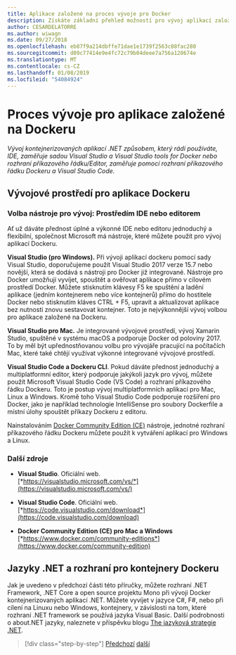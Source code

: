 ```yaml
---
title: Aplikace založené na proces vývoje pro Docker
description: Získáte základní přehled možností pro vývoj aplikací založených na Dockeru. Díky volbě Visual Studio pro Windows, Visual Studio pro Mac nebo Visual Studio Code pro podporu více platforem (Windows, Mac a Linux).
author: CESARDELATORRE
ms.author: wiwagn
ms.date: 09/27/2018
ms.openlocfilehash: eb87f9a214dbffe71dae1e1739f2563c08fac280
ms.sourcegitcommit: d09c77414e9e4fc72c79b04deee7a756a120674e
ms.translationtype: MT
ms.contentlocale: cs-CZ
ms.lasthandoff: 01/08/2019
ms.locfileid: "54084924"
---
```

# <a name="development-process-for-docker-based-applications"></a>Proces vývoje pro aplikace založené na Dockeru

*Vývoj kontejnerizovaných aplikací .NET způsobem, který rádi používáte, IDE, zaměřuje sadou Visual Studio a Visual Studio tools for Docker nebo rozhraní příkazového řádku/Editor, zaměřuje pomocí rozhraní příkazového řádku Dockeru a Visual Studio Code.*

## <a name="development-environment-for-docker-apps"></a>Vývojové prostředí pro aplikace Dockeru

### <a name="development-tool-choices-ide-or-editor"></a>Volba nástroje pro vývoj: Prostředím IDE nebo editorem

Ať už dáváte přednost úplné a výkonné IDE nebo editoru jednoduchý a flexibilní, společnost Microsoft má nástroje, které můžete použít pro vývoj aplikací Dockeru.

**Visual Studio (pro Windows).** Při vývoji aplikací dockeru pomocí sady Visual Studio, doporučujeme použít Visual Studio 2017 verze 15.7 nebo novější, která se dodává s nástroji pro Docker již integrované. Nástroje pro Docker umožňují vyvíjet, spouštět a ověřovat aplikace přímo v cílovém prostředí Docker. Můžete stisknutím klávesy F5 ke spuštění a ladění aplikace (jedním kontejnerem nebo více kontejnerů) přímo do hostitele Docker nebo stisknutím kláves CTRL + F5, upravit a aktualizovat aplikace bez nutnosti znovu sestavovat kontejner. Toto je nejvýkonnější vývoj volbou pro aplikace založené na Dockeru.

**Visual Studio pro Mac.** Je integrované vývojové prostředí, vývoj Xamarin Studio, spuštěné v systému macOS a podporuje Docker od poloviny 2017. To by měl být upřednostňovanou volbu pro vývojáře pracující na počítačích Mac, které také chtějí využívat výkonné integrované vývojové prostředí.

**Visual Studio Code a Dockeru CLI**. Pokud dáváte přednost jednoduchý a multiplatformní editor, který podporuje jakýkoli jazyk pro vývoj, můžete použít Microsoft Visual Studio Code (VS Code) a rozhraní příkazového řádku Dockeru. Toto je postup vývoj multiplatformních aplikací pro Mac, Linux a Windows. Kromě toho Visual Studio Code podporuje rozšíření pro Docker, jako je například technologie IntelliSense pro soubory Dockerfile a místní úlohy spouštět příkazy Dockeru z editoru.

Nainstalováním [Docker Community Edition (CE)](https://www.docker.com/community-edition) nástroje, jednotné rozhraní příkazového řádku Dockeru můžete použít k vytváření aplikací pro Windows a Linux.

### <a name="additional-resources"></a>Další zdroje

- **Visual Studio**. Oficiální web. \
  [*https://visualstudio.microsoft.com/vs/*](https://visualstudio.microsoft.com/vs/)

- **Visual Studio Code**. Oficiální web. \
  [*https://code.visualstudio.com/download*](https://code.visualstudio.com/download)

- **Docker Community Edition (CE) pro Mac a Windows** \
  [*https://www.docker.com/community-editions*](https://www.docker.com/community-edition)

## <a name="net-languages-and-frameworks-for-docker-containers"></a>Jazyky .NET a rozhraní pro kontejnery Dockeru

Jak je uvedeno v předchozí části této příručky, můžete rozhraní .NET Framework, .NET Core a open source projektu Mono při vývoji Docker kontejnerizovaných aplikací .NET. Můžete vyvíjet v jazyce C\#, F\#, nebo při cílení na Linuxu nebo Windows, kontejnery, v závislosti na tom, které rozhraní .NET framework se používá jazyka Visual Basic. Další podrobnosti o about.NET jazyky, naleznete v příspěvku blogu [The jazyková strategie .NET](https://blogs.msdn.microsoft.com/dotnet/2017/02/01/the-net-language-strategy/).

>[!div class="step-by-step"]
>[Předchozí](../architect-microservice-container-applications/using-azure-service-fabric.md)
>[další](docker-app-development-workflow.md)